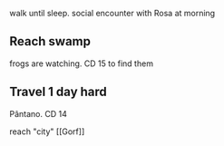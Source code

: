 walk until sleep.
social encounter with Rosa at morning

## Reach swamp
frogs are watching. CD 15 to find them

## Travel 1 day hard
Pântano. CD 14

reach "city" [[Gorf]]